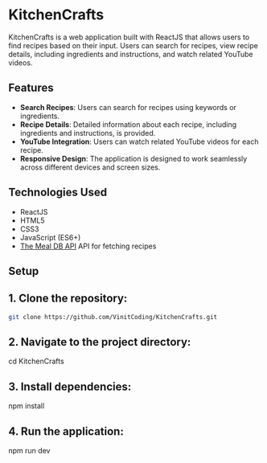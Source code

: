 # KitchenCrafts

KitchenCrafts is a web application built with ReactJS that allows users to find recipes based on their input. Users can search for recipes, view recipe details, including ingredients and instructions, and watch related YouTube videos.

## Features

- **Search Recipes**: Users can search for recipes using keywords or ingredients.
- **Recipe Details**: Detailed information about each recipe, including ingredients and instructions, is provided.
- **YouTube Integration**: Users can watch related YouTube videos for each recipe.
- **Responsive Design**: The application is designed to work seamlessly across different devices and screen sizes.
## Technologies Used

- ReactJS
- HTML5
- CSS3
- JavaScript (ES6+)
- [The Meal DB API](https://www.themealdb.com/api.php) API for fetching recipes

## Setup

## 1. Clone the repository:

```bash
git clone https://github.com/VinitCoding/KitchenCrafts.git

```

## 2. Navigate to the project directory:
cd KitchenCrafts

## 3. Install dependencies:
npm install

## 4. Run the application:
npm run dev

